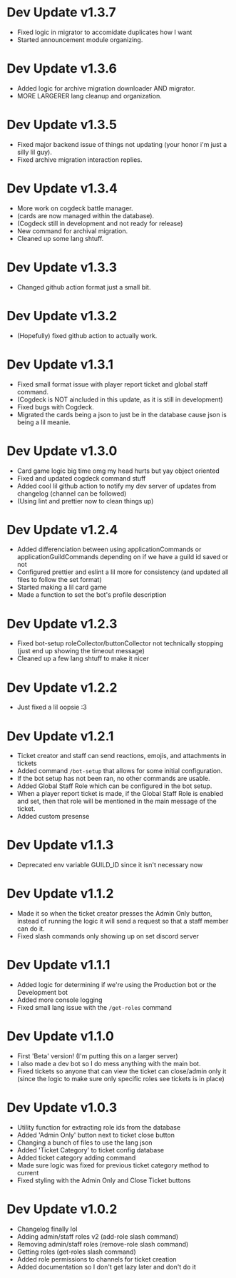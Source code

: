 # Dev Update v1.3.7
- Fixed logic in migrator to accomidate duplicates how I want 
- Started announcement module organizing.

# Dev Update v1.3.6
- Added logic for archive migration downloader AND migrator.
- MORE LARGERER lang cleanup and organization.

# Dev Update v1.3.5
- Fixed major backend issue of things not updating (your honor i'm just a silly lil guy).
- Fixed archive migration interaction replies.

# Dev Update v1.3.4
- More work on cogdeck battle manager.
- (cards are now managed within the database).
- (Cogdeck still in development and not ready for release)
- New command for archival migration.
- Cleaned up some lang shtuff.

# Dev Update v1.3.3
- Changed github action format just a small bit. 

# Dev Update v1.3.2
- (Hopefully) fixed github action to actually work.

# Dev Update v1.3.1
- Fixed small format issue with player report ticket and global staff command. 
- (Cogdeck is NOT aincluded in this update, as it is still in development)
- Fixed bugs with Cogdeck.
- Migrated the cards being a json to just be in the database cause json is being a lil meanie.

# Dev Update v1.3.0
- Card game logic big time omg my head hurts but yay object oriented
- Fixed and updated cogdeck command stuff
- Added cool lil github action to notify my dev server of updates from changelog (channel can be followed)
- (Using lint and prettier now to clean things up)

# Dev Update v1.2.4
- Added differenciation between using applicationCommands or applicationGuildCommands depending on if we have a guild id saved or not
- Configured prettier and eslint a lil more for consistency (and updated all files to follow the set format)
- Started making a lil card game
- Made a function to set the bot's profile description

# Dev Update v1.2.3
- Fixed bot-setup roleCollector/buttonCollector not technically stopping (just end up showing the timeout message)
- Cleaned up a few lang shtuff to make it nicer

# Dev Update v1.2.2
- Just fixed a lil oopsie :3

# Dev Update v1.2.1
- Ticket creator and staff can send reactions, emojis, and attachments in tickets
- Added command `/bot-setup` that allows for some initial configuration. 
- If the bot setup has not been ran, no other commands are usable.
- Added Global Staff Role which can be configured in the bot setup.
- When a player report ticket is made, if the Global Staff Role is enabled and set, then that role will be mentioned in the main message of the ticket.
- Added custom presense

# Dev Update v1.1.3
- Deprecated env variable GUILD_ID since it isn't necessary now

# Dev Update v1.1.2
- Made it so when the ticket creator presses the Admin Only button, instead of running the logic it will send a request so that a staff member can do it.
- Fixed slash commands only showing up on set discord server

# Dev Update v1.1.1
- Added logic for determining if we're using the Production bot or the Development bot
- Added more console logging
- Fixed small lang issue with the `/get-roles` command

# Dev Update v1.1.0
- First 'Beta' version! (I'm putting this on a larger server)
- I also made a dev bot so I do mess anything with the main bot.
- Fixed tickets so anyone that can view the ticket can close/admin only it (since the logic to make sure only specific roles see tickets is in place)

# Dev Update v1.0.3
- Utility function for extracting role ids from the database
- Added 'Admin Only' button next to ticket close button
- Changing a bunch of files to use the lang json
- Added 'Ticket Category' to ticket config database
- Added ticket category adding command
- Made sure logic was fixed for previous ticket category method to current
- Fixed styling with the Admin Only and Close Ticket buttons

# Dev Update v1.0.2
- Changelog finally lol
- Adding admin/staff roles v2 (add-role slash command)
- Removing admin/staff roles (remove-role slash command)
- Getting roles (get-roles slash command)
- Added role permissions to channels for ticket creation
- Added documentation so I don't get lazy later and don't do it
